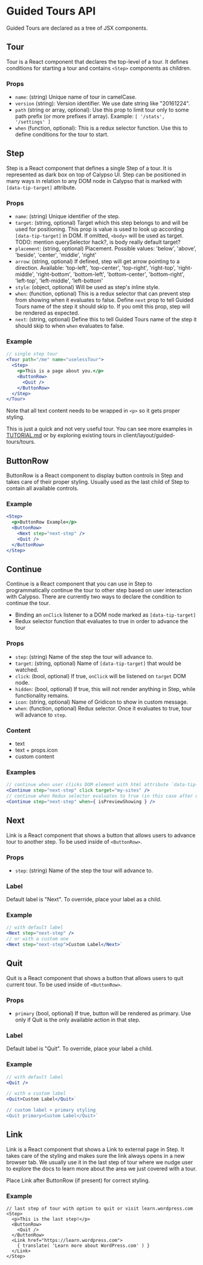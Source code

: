 # Guided Tours API

Guided Tours are declared as a tree of JSX components.


## Tour

Tour is a React component that declares the top-level of a tour. It defines conditions for starting a tour and contains `<Step>` components as children.

### Props

* `name`: (string) Unique name of tour in camelCase.
* `version` (string): Version identifier. We use date string like "20161224".
* `path` (string or array, optional): Use this prop to limit tour only to some path prefix (or more prefixes if array). Example: `[ '/stats', '/settings' ]`
* `when` (function, optional): This is a redux selector function. Use this to define conditions for the tour to start.

## Step

Step is a React component that defines a single Step of a tour. It is represented as dark box on top of Calypso UI. Step can be positioned in many ways in relation to any DOM node in Calypso that is marked with `[data-tip-target]` attribute.

### Props

* `name`: (string) Unique identifier of the step.
* `target`: (string, optional) Target which this step belongs to and will be used for positioning. This prop is value is used to look up according `[data-tip-target]` in DOM. If omitted, `<body>` will be used as target. TODO: mention querySelector hack?, is body really default target?
* `placement`: (string, optional) Placement. Possible values: 'below', 'above', 'beside', 'center', 'middle', 'right'
* `arrow`: (string, optional) If defined, step will get arrow pointing to a direction. Available: 'top-left', 'top-center', 'top-right',
'right-top', 'right-middle', 'right-bottom', 'bottom-left', 'bottom-center', 'bottom-right', 'left-top', 'left-middle', 'left-bottom'
* `style`: (object, optional) Will be used as step's inline style.
* `when`: (function, optional) This is a redux selector that can prevent step from showing when it evaluates to false. Define `next` prop to tell Guided Tours name of the step it should skip to. If you omit this prop, step will be rendered as expected.
* `next`: (string, optional) Define this to tell Guided Tours name of the step it should skip to when `when` evaluates to false.

### Example

```jsx
// single step tour
<Tour path="/me" name="uselessTour">
  <Step>
    <p>This is a page about you.</p>
    <ButtonRow>
      <Quit />
    </ButtonRow>
  </Step>
</Tour>
```

Note that all text content needs to be wrapped in `<p>` so it gets proper styling.

This is just a quick and not very useful tour. You can see more examples in [TUTORIAL.md](TUTORIAL.md) or by exploring existing tours in client/layout/guided-tours/tours.

## ButtonRow

ButtonRow is a React component to display button controls in Step and takes care of their proper styling. Usually used as the last child of Step to contain all available controls.

### Example

```jsx
<Step>
  <p>ButtonRow Example</p>
  <ButtonRow>
    <Next step="next-step" />
    <Quit />
  </ButtonRow>
</Step>
```

## Continue

Continue is a React component that you can use in Step to programmatically continue the tour to other step based on user interaction with Calypso. There are currently two ways to declare the condition to continue the tour.

- Binding an `onClick` listener to a DOM node marked as `[data-tip-target]`
- Redux selector function that evaluates to true in order to advance the tour

### Props

* `step`: (string) Name of the step the tour will advance to.
* `target`: (string, optional) Name of `[data-tip-target]` that would be watched.
* `click`: (bool, optional) If true, `onClick` will be listened on `target` DOM node.
* `hidden`: (bool, optional) If true, this will not render anything in Step, while functionality remains.
* `icon`: (string, optional) Name of Gridicon to show in custom message.
* `when`: (function, optional) Redux selector. Once it evaluates to true, tour will advance to `step`.

### Content

- text
- text + props.icon
- custom content

### Examples

```jsx
// continue when user clicks DOM element with html attribute `data-tip-target="my-sites"`
<Continue step="next-step" click target="my-sites" />
// continue when Redux selector evaluates to true (in this case after user opens preview)
<Continue step="next-step" when={ isPreviewShowing } />
```

## Next

Link is a React component that shows a button that allows users to advance tour to another step. To be used inside of `<ButtonRow>`.

### Props

* `step`: (string) Name of the step the tour will advance to.

### Label

Default label is "Next". To override, place your label as a child.

### Example

```jsx
// with default label
<Next step="next-step" />
// or with a custom one
<Next step="next-step">Custom Label</Next>`
```

## Quit

Quit is a React component that shows a button that allows users to quit current tour. To be used inside of `<ButtonRow>`.

### Props

* `primary` (bool, optional) If true, button will be rendered as primary. Use only if Quit is the only available action in that step.

### Label

Default label is "Quit". To override, place your label a child.

### Example

```jsx
// with default label
<Quit />

// with a custom label
<Quit>Custom Label</Quit>`

// custom label + primary styling
<Quit primary>Custom Label</Quit>`
```

## Link

Link is a React component that shows a Link to external page in Step. It takes care of the styling and makes sure the link always opens in a new browser tab. We usually use it in the last step of tour where we nudge user to explore the docs to learn more about the area we just covered with a tour.

Place Link after ButtonRow (if present) for correct styling.

### Example

```
// last step of tour with option to quit or visit learn.wordpress.com
<Step>
  <p>This is the last step!</p>
  <ButtonRow>
    <Quit />
  </ButtonRow>
  <Link href="https://learn.wordpress.com">
    { translate( 'Learn more about WordPress.com' ) }
  </Link>
</Step>
```
